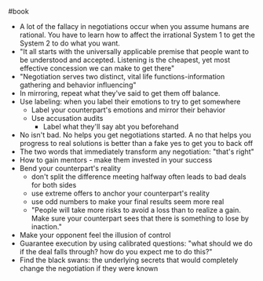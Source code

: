 #book 

- A lot of the fallacy in negotiations occur when you assume humans are rational. You have to learn how to affect the irrational System 1 to get the System 2 to do what you want.
- "It all starts with the universally applicable premise that people want to be understood and accepted. Listening is the cheapest, yet most effective concession we can make to get there"
- "Negotiation serves two distinct, vital life functions-information gathering and behavior influencing"
- In mirroring, repeat what they've said to get them off balance.
- Use labeling: when you label their emotions to try to get somewhere
	- Label your counterpart's emotions and mirror their behavior 
	- Use accusation audits
		- Label what they'll say abt you beforehand
- No isn't bad. No helps you get negotiations started. A no that helps you progress to real solutions is better than a fake yes to get you to back off
- The two words that immediately transform any negotiation: "that's right"
- How to gain mentors - make them invested in your success
- Bend your counterpart's reality
	- don't split the difference meeting halfway often leads to bad deals for both sides
	- use extreme offers to anchor your counterpart's reality
	- use odd numbers to make your final results seem more real
	- "People will take more risks to avoid a loss than to realize a gain. Make sure your counterpart sees that there is something to lose by inaction."
- Make your opponent feel the illusion of control
- Guarantee execution by using calibrated questions: "what should we do if the deal falls through? how do you expect me to do this?"
- Find the black swans: the underlying secrets that would completely change the negotiation if they were known
  